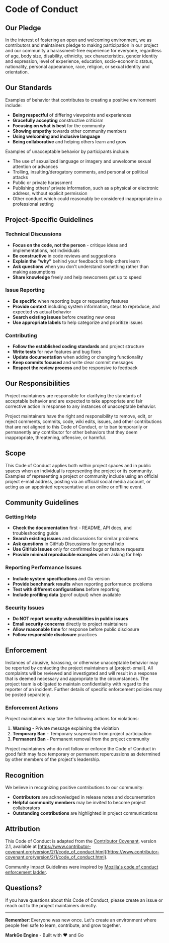 # Code of Conduct

## Our Pledge

In the interest of fostering an open and welcoming environment, we as contributors and maintainers pledge to making participation in our project and our community a harassment-free experience for everyone, regardless of age, body size, disability, ethnicity, sex characteristics, gender identity and expression, level of experience, education, socio-economic status, nationality, personal appearance, race, religion, or sexual identity and orientation.

## Our Standards

Examples of behavior that contributes to creating a positive environment include:

* **Being respectful** of differing viewpoints and experiences
* **Gracefully accepting** constructive criticism
* **Focusing on what is best** for the community
* **Showing empathy** towards other community members
* **Using welcoming and inclusive language**
* **Being collaborative** and helping others learn and grow

Examples of unacceptable behavior by participants include:

* The use of sexualized language or imagery and unwelcome sexual attention or advances
* Trolling, insulting/derogatory comments, and personal or political attacks
* Public or private harassment
* Publishing others' private information, such as a physical or electronic address, without explicit permission
* Other conduct which could reasonably be considered inappropriate in a professional setting

## Project-Specific Guidelines

### Technical Discussions

* **Focus on the code, not the person** - critique ideas and implementations, not individuals
* **Be constructive** in code reviews and suggestions
* **Explain the "why"** behind your feedback to help others learn
* **Ask questions** when you don't understand something rather than making assumptions
* **Share knowledge** freely and help newcomers get up to speed

### Issue Reporting

* **Be specific** when reporting bugs or requesting features
* **Provide context** including system information, steps to reproduce, and expected vs actual behavior
* **Search existing issues** before creating new ones
* **Use appropriate labels** to help categorize and prioritize issues

### Contributing

* **Follow the established coding standards** and project structure
* **Write tests** for new features and bug fixes
* **Update documentation** when adding or changing functionality
* **Keep commits focused** and write clear commit messages
* **Respect the review process** and be responsive to feedback

## Our Responsibilities

Project maintainers are responsible for clarifying the standards of acceptable behavior and are expected to take appropriate and fair corrective action in response to any instances of unacceptable behavior.

Project maintainers have the right and responsibility to remove, edit, or reject comments, commits, code, wiki edits, issues, and other contributions that are not aligned to this Code of Conduct, or to ban temporarily or permanently any contributor for other behaviors that they deem inappropriate, threatening, offensive, or harmful.

## Scope

This Code of Conduct applies both within project spaces and in public spaces when an individual is representing the project or its community. Examples of representing a project or community include using an official project e-mail address, posting via an official social media account, or acting as an appointed representative at an online or offline event.

## Community Guidelines

### Getting Help

* **Check the documentation** first - README, API docs, and troubleshooting guide
* **Search existing issues** and discussions for similar problems
* **Ask questions** in GitHub Discussions for general help
* **Use GitHub Issues** only for confirmed bugs or feature requests
* **Provide minimal reproducible examples** when asking for help

### Reporting Performance Issues

* **Include system specifications** and Go version
* **Provide benchmark results** when reporting performance problems
* **Test with different configurations** before reporting
* **Include profiling data** (pprof output) when available

### Security Issues

* **Do NOT report security vulnerabilities in public issues**
* **Email security concerns** directly to project maintainers
* **Allow reasonable time** for response before public disclosure
* **Follow responsible disclosure** practices

## Enforcement

Instances of abusive, harassing, or otherwise unacceptable behavior may be reported by contacting the project maintainers at [project-email]. All complaints will be reviewed and investigated and will result in a response that is deemed necessary and appropriate to the circumstances. The project team is obligated to maintain confidentiality with regard to the reporter of an incident. Further details of specific enforcement policies may be posted separately.

### Enforcement Actions

Project maintainers may take the following actions for violations:

1. **Warning** - Private message explaining the violation
2. **Temporary Ban** - Temporary suspension from project participation
3. **Permanent Ban** - Permanent removal from the project community

Project maintainers who do not follow or enforce the Code of Conduct in good faith may face temporary or permanent repercussions as determined by other members of the project's leadership.

## Recognition

We believe in recognizing positive contributions to our community:

* **Contributors** are acknowledged in release notes and documentation
* **Helpful community members** may be invited to become project collaborators
* **Outstanding contributions** are highlighted in project communications

## Attribution

This Code of Conduct is adapted from the [Contributor Covenant](https://www.contributor-covenant.org), version 2.1, available at [https://www.contributor-covenant.org/version/2/1/code_of_conduct.html](https://www.contributor-covenant.org/version/2/1/code_of_conduct.html).

Community Impact Guidelines were inspired by [Mozilla's code of conduct enforcement ladder](https://github.com/mozilla/diversity).

## Questions?

If you have questions about this Code of Conduct, please create an issue or reach out to the project maintainers directly.

---

**Remember**: Everyone was new once. Let's create an environment where people feel safe to learn, contribute, and grow together.

**MarkGo Engine** - Built with ❤️ and Go